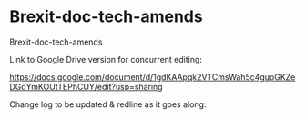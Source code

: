 # Brexit-doc-tech-amends
Brexit-doc-tech-amends


Link to Google Drive version for concurrent editing:

https://docs.google.com/document/d/1gdKAApqk2VTCmsWah5c4gupGKZeDGdYmKOUtTEPhCUY/edit?usp=sharing

Change log to be updated & redline as it goes along: 


